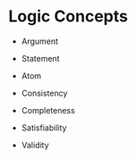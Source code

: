 # Logic Concepts

- Argument
- Statement
- Atom


- Consistency
- Completeness
- Satisfiability
- Validity
